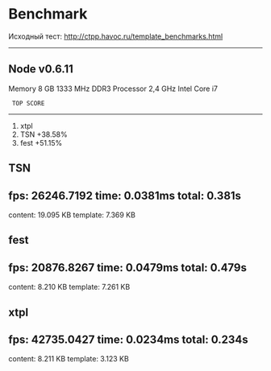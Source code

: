 # Benchmark

Исходный тест: http://ctpp.havoc.ru/template_benchmarks.html

----------------------------

## Node v0.6.11
Memory     8 GB 1333 MHz DDR3
Processor  2,4 GHz Intel Core i7


     TOP SCORE
---------------------
 1. xtpl
 2. TSN    +38.58%
 3. fest   +51.15%



TSN
---------------------
fps:   26246.7192
time:  0.0381ms
total: 0.381s
---------------------
content:  19.095 KB
template: 7.369 KB


fest
---------------------
fps:   20876.8267
time:  0.0479ms
total: 0.479s
---------------------
content:  8.210 KB
template: 7.261 KB


xtpl
---------------------
fps:   42735.0427
time:  0.0234ms
total: 0.234s
---------------------
content:  8.211 KB
template: 3.123 KB
